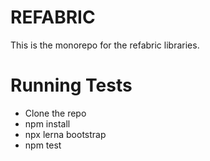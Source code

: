 # REFABRIC

This is the monorepo for the refabric libraries.

# Running Tests

- Clone the repo
- npm install
- npx lerna bootstrap
- npm test
